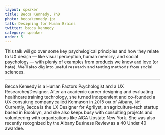 ```yaml
---
layout: speaker
title: Becca Kennedy, PhD
photo: beccakennedy.jpg
talk: Designing for Human Brains
twitter: becca_kennedy
category: speaker
order: 5
---
```


This talk will go over some key psychological principles and how they relate to UX design — like visual perception, human memory, and social psychology — with plenty of examples from products we know and love (or hate). We’ll also dig into useful research and testing methods from social sciences.

---

Becca Kennedy is a Human Factors Psychologist and a UX Researcher/Designer. After an academic career designing and evaluating healthcare training technology, she turned independent and co-founded a UX consulting company called Kennason in 2015 out of Albany, NY. Currently, Becca is the UX Designer for Agrilyst, an agriculture-tech startup based in Brooklyn, and she also keeps busy with consulting projects and volunteering with organizations like AIGA Upstate New York. She was also recently recognized by the Albany Business Review as a 40 Under 40 awardee.
